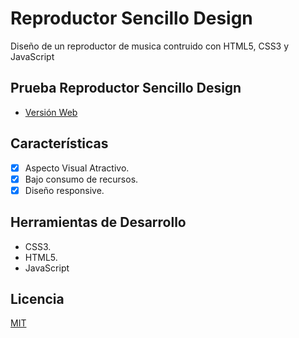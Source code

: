 # Reproductor Sencillo Design

Diseño de un reproductor de musica contruido con HTML5, CSS3 y JavaScript

## Prueba Reproductor Sencillo Design

 - [Versión Web](https://osmanjimenez.github.io/Reproductor_Sencillo_Design/)

## Características

 - [x] Aspecto Visual Atractivo.
 - [x] Bajo consumo de recursos.
 - [x] Diseño responsive.

## Herramientas de Desarrollo

 - CSS3.
 - HTML5.
 - JavaScript

 ## Licencia
[MIT](https://choosealicense.com/licenses/mit/)

